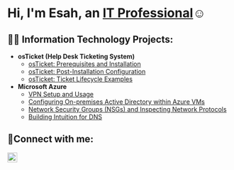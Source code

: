 <h1>Hi, I'm Esah, an <a href="www.linkedin.com/in/esah-mohammed
">IT Professional</a>☺</h1>

<h2>👨‍💻 Information Technology Projects:</h2>

- <b>osTicket (Help Desk Ticketing System)</b>
  - [osTicket: Prerequisites and Installation](https://github.com/esahmohammed/osticket-prereqs)
  - [osTicket: Post-Installation Configuration](https://github.com/esahmohammed/post-install-config)
  - [osTicket: Ticket Lifecycle Examples](https://github.com/esahmohammed/ticket-lifecycle)
- <b>Microsoft Azure</b>
  - [VPN Setup and Usage](https://github.com/esahmohammed/vpn-setup)
  - [Configuring On-premises Active Directory within Azure VMs](https://github.com/esahmohammed/configure-ad)
  - [Network Security Groups (NSGs) and Inspecting Network Protocols](https://github.com/esahmohammed/azure-network-protocols)
  - [Building Intuition for DNS](https://github.com/esahmohammed/dns-intuition)
  


<h2>🤳Connect with me:</h2>


[<img align="left" alt="Esah | LinkedIn" width="22px" src="https://cdn.jsdelivr.net/npm/simple-icons@v3/icons/linkedin.svg" />][linkedin]


[linkedin]: www.linkedin.com/in/esah-mohammed
